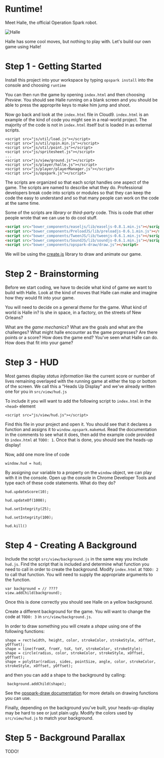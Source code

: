 Runtime!
=========

Meet Halle, the official Operation Spark robot.

![Halle](http://i.imgur.com/yUKA9EN.gif)

Halle has some cool moves, but nothing to play with. Let's build our own game using Halle!

# Step 1 - Getting Started

Install this project into your workspace by typing `opspark install` into the console and choosing `runtime`

You can then run the game by opening `index.html` and then choosing *Preview*. You should see Halle running on a blank screen and you should be able to press the approprite keys to make him jump and shoot. 

Now go back and look at the `index.html` file in Cloud9. `index.html` is an example of the kind of code you might see in a real-world project. The majority of the code is not in `index.html` itself but is loaded in as external scripts. 

```
<script src="js/util/load.js"></script>
<script src="js/util/spin.min.js"></script>
<script src="js/util/point.js"></script>
<script src="js/spritesheet.js"></script>
...
<script src="js/view/ground.js"></script>
<script src="js/player/halle.js"></script>
<script src="js/player/playerManager.js"></script>
<script src="js/opspark.js"></script>
```

The scripts are organized so that each script handles one aspect of the game. The scripts are named to describe what they do. Professional developers break code into scripts or modules so that they can keep the code the easy to understand and so that many people can work on the code at the same time.

Some of the scripts are *library* or *third-party* code. This is code that other people wrote that we can use to do cool stuff.

```html
<script src="bower_components/easeljs/lib/easeljs-0.8.1.min.js"></script>
<script src="bower_components/PreloadJS/lib/preloadjs-0.6.1.min.js"></script>
<script src="bower_components/TweenJS/lib/tweenjs-0.6.1.min.js"></script>
<script src="bower_components/SoundJS/lib/soundjs-0.6.1.min.js"></script>
<script src="bower_components/opspark-draw/draw.js"></script>
```

We will be using the [create.js](http://createjs.com/) library to draw and animate our game. 

# Step 2 - Brainstorming

Before we start coding, we have to decide what kind of game we want to build with Halle. Look at the kind of moves that Halle can make and imagine how they would fit into your game. 

You will need to decide on a general *theme* for the game. What kind of world is Halle in? Is she in space, in a factory, on the streets of New Orleans? 

What are the *game mechanics*? What are the goals and what are the challenges? What might halle encounter as the game progresses? Are there points or a score? How does the game end? You've seen what Halle can do. How does that fit into your game?

# Step 3 - HUD

Most games display *status information* like the current score or number of lives remaining overlayed with the running game at either the top or bottom of the screen. We call this a "Heads Up Display" and we've already written one for you in `src/view/hud.js`

To include it you will want to add the following script to `index.html` in the `<head>` element

    <script src="js/view/hud.js"></script>

Find this file in your project and open it. You should see that it declares a function and assigns it to `window.opspark.makeHud`. Read the documentation in the comments to see what it does, then add the example code provided to `index.html` at `TODO: 1`. Once that is done, you should see the heads-up display!

Now, add one more line of code

    window.hud = hud;

By assigning our variable to a property on the `window` object, we can play with it in the console. Open up the console in Chrome Developer Tools and type each of these code statements. What do they do?

    hud.updateScore(10);

    hud.updateOf(1000);

    hud.setIntegrity(25);

    hud.setIntegrity(100);

    hud.kill()

# Step 4 - Creating A Background

Include the script `src/view/background.js` in the same way you include `hud.js`. Find the script that is included and determine what function you need to call in order to create the background. Modify `index.html` at `TODO: 2` to call that function. You will need to supply the appropriate arguments to the function. 

    var background = // ????
    view.addChild(background);

Once this is done correctly you should see Halle on a yellow background. 

Create a different background for the game. You will want to change the code at `TODO: 3` in `src/view/background.js`.

In order to draw something you will create a *shape* using one of the following functions:

    shape = rect(width, height, color, strokeColor, strokeStyle, xOffset, yOffset);
    shape = line(fromX, fromY, toX, toY, strokeColor, strokeStyle);
    shape = circle(radius, color, strokeColor, strokeStyle, xOffset, yOffset);
    shape = polyStar(radius, sides, pointSize, angle, color, strokeColor, strokeStyle, xOffset, yOffset);

and then you can add a shape to the background by calling:

     background.addChild(shape);

See the [opspark-draw documentation](https://libraries.io/bower/opspark-draw) for more details on drawing functions you can use. 

Finally, depending on the background you've built, your heads-up-display may be hard to see or just plain ugly. Modify the colors used by `src/view/hud.js` to match your background.

# Step 5 - Background Parallax

TODO!
